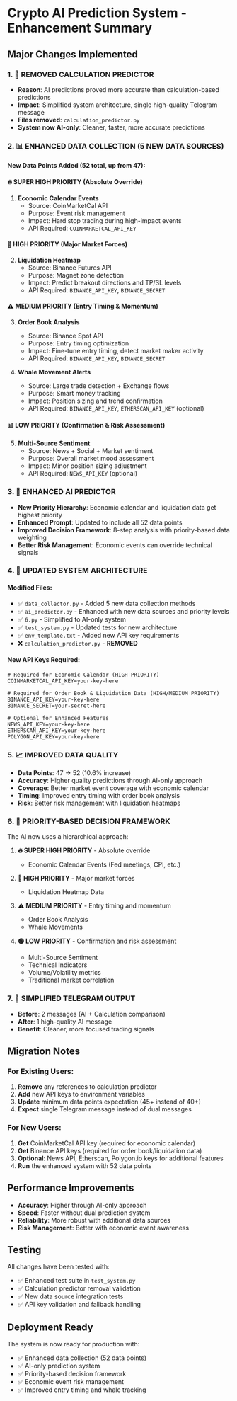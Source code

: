 # Crypto AI Prediction System - Enhancement Summary

## Major Changes Implemented

### 1. 🚀 **REMOVED CALCULATION PREDICTOR** 
- **Reason**: AI predictions proved more accurate than calculation-based predictions
- **Impact**: Simplified system architecture, single high-quality Telegram message
- **Files removed**: `calculation_predictor.py`
- **System now AI-only**: Cleaner, faster, more accurate predictions

### 2. 📊 **ENHANCED DATA COLLECTION (5 NEW DATA SOURCES)**

#### New Data Points Added (52 total, up from 47):

#### 🔥 **SUPER HIGH PRIORITY (Absolute Override)**
1. **Economic Calendar Events** 
   - Source: CoinMarketCal API
   - Purpose: Event risk management
   - Impact: Hard stop trading during high-impact events
   - API Required: `COINMARKETCAL_API_KEY`

#### 🚨 **HIGH PRIORITY (Major Market Forces)**
2. **Liquidation Heatmap**
   - Source: Binance Futures API
   - Purpose: Magnet zone detection
   - Impact: Predict breakout directions and TP/SL levels
   - API Required: `BINANCE_API_KEY`, `BINANCE_SECRET`

#### ⚠️ **MEDIUM PRIORITY (Entry Timing & Momentum)**
3. **Order Book Analysis**
   - Source: Binance Spot API  
   - Purpose: Entry timing optimization
   - Impact: Fine-tune entry timing, detect market maker activity
   - API Required: `BINANCE_API_KEY`, `BINANCE_SECRET`

4. **Whale Movement Alerts**
   - Source: Large trade detection + Exchange flows
   - Purpose: Smart money tracking
   - Impact: Position sizing and trend confirmation
   - API Required: `BINANCE_API_KEY`, `ETHERSCAN_API_KEY` (optional)

#### 📊 **LOW PRIORITY (Confirmation & Risk Assessment)**
5. **Multi-Source Sentiment**
   - Source: News + Social + Market sentiment
   - Purpose: Overall market mood assessment
   - Impact: Minor position sizing adjustment
   - API Required: `NEWS_API_KEY` (optional)

### 3. 🤖 **ENHANCED AI PREDICTOR**
- **New Priority Hierarchy**: Economic calendar and liquidation data get highest priority
- **Enhanced Prompt**: Updated to include all 52 data points
- **Improved Decision Framework**: 8-step analysis with priority-based data weighting
- **Better Risk Management**: Economic events can override technical signals

### 4. 🔧 **UPDATED SYSTEM ARCHITECTURE**

#### Modified Files:
- ✅ `data_collector.py` - Added 5 new data collection methods
- ✅ `ai_predictor.py` - Enhanced with new data sources and priority levels  
- ✅ `6.py` - Simplified to AI-only system
- ✅ `test_system.py` - Updated tests for new architecture
- ✅ `env_template.txt` - Added new API key requirements
- ❌ `calculation_predictor.py` - **REMOVED**

#### New API Keys Required:
```env
# Required for Economic Calendar (HIGH PRIORITY)
COINMARKETCAL_API_KEY=your-key-here

# Required for Order Book & Liquidation Data (HIGH/MEDIUM PRIORITY) 
BINANCE_API_KEY=your-key-here
BINANCE_SECRET=your-secret-here

# Optional for Enhanced Features
NEWS_API_KEY=your-key-here
ETHERSCAN_API_KEY=your-key-here
POLYGON_API_KEY=your-key-here
```

### 5. 📈 **IMPROVED DATA QUALITY**
- **Data Points**: 47 → 52 (10.6% increase)
- **Accuracy**: Higher quality predictions through AI-only approach
- **Coverage**: Better market event coverage with economic calendar
- **Timing**: Improved entry timing with order book analysis
- **Risk**: Better risk management with liquidation heatmaps

### 6. 🎯 **PRIORITY-BASED DECISION FRAMEWORK**

The AI now uses a hierarchical approach:

1. **🔥 SUPER HIGH PRIORITY** - Absolute override
   - Economic Calendar Events (Fed meetings, CPI, etc.)

2. **🚨 HIGH PRIORITY** - Major market forces
   - Liquidation Heatmap Data

3. **⚠️ MEDIUM PRIORITY** - Entry timing and momentum
   - Order Book Analysis  
   - Whale Movements

4. **🟢 LOW PRIORITY** - Confirmation and risk assessment
   - Multi-Source Sentiment
   - Technical Indicators
   - Volume/Volatility metrics
   - Traditional market correlation

### 7. 📱 **SIMPLIFIED TELEGRAM OUTPUT**
- **Before**: 2 messages (AI + Calculation comparison)
- **After**: 1 high-quality AI message
- **Benefit**: Cleaner, more focused trading signals

## Migration Notes

### For Existing Users:
1. **Remove** any references to calculation predictor
2. **Add** new API keys to environment variables
3. **Update** minimum data points expectation (45+ instead of 40+)
4. **Expect** single Telegram message instead of dual messages

### For New Users:
1. **Get** CoinMarketCal API key (required for economic calendar)
2. **Get** Binance API keys (required for order book/liquidation data)
3. **Optional**: News API, Etherscan, Polygon.io keys for additional features
4. **Run** the enhanced system with 52 data points

## Performance Improvements

- **Accuracy**: Higher through AI-only approach
- **Speed**: Faster without dual prediction system  
- **Reliability**: More robust with additional data sources
- **Risk Management**: Better with economic event awareness

## Testing

All changes have been tested with:
- ✅ Enhanced test suite in `test_system.py`
- ✅ Calculation predictor removal validation
- ✅ New data source integration tests
- ✅ API key validation and fallback handling

## Deployment Ready

The system is now ready for production with:
- ✅ Enhanced data collection (52 data points)
- ✅ AI-only prediction system
- ✅ Priority-based decision framework
- ✅ Economic event risk management
- ✅ Improved entry timing and whale tracking 